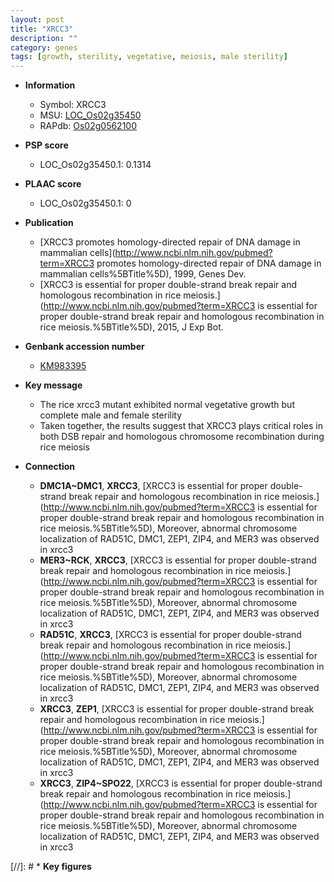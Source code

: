 ```yaml
---
layout: post
title: "XRCC3"
description: ""
category: genes
tags: [growth, sterility, vegetative, meiosis, male sterility]
---
```


* **Information**  
    + Symbol: XRCC3  
    + MSU: [LOC_Os02g35450](http://rice.plantbiology.msu.edu/cgi-bin/ORF_infopage.cgi?orf=LOC_Os02g35450)  
    + RAPdb: [Os02g0562100](http://rapdb.dna.affrc.go.jp/viewer/gbrowse_details/irgsp1?name=Os02g0562100)  

* **PSP score**  
    + LOC_Os02g35450.1: 0.1314 

* **PLAAC score**  
    + LOC_Os02g35450.1: 0 

* **Publication**  
    + [XRCC3 promotes homology-directed repair of DNA damage in mammalian cells](http://www.ncbi.nlm.nih.gov/pubmed?term=XRCC3 promotes homology-directed repair of DNA damage in mammalian cells%5BTitle%5D), 1999, Genes Dev.
    + [XRCC3 is essential for proper double-strand break repair and homologous recombination in rice meiosis.](http://www.ncbi.nlm.nih.gov/pubmed?term=XRCC3 is essential for proper double-strand break repair and homologous recombination in rice meiosis.%5BTitle%5D), 2015, J Exp Bot.

* **Genbank accession number**  
    + [KM983395](http://www.ncbi.nlm.nih.gov/nuccore/KM983395)

* **Key message**  
    + The rice xrcc3 mutant exhibited normal vegetative growth but complete male and female sterility
    + Taken together, the results suggest that XRCC3 plays critical roles in both DSB repair and homologous chromosome recombination during rice meiosis

* **Connection**  
    + __DMC1A~DMC1__, __XRCC3__, [XRCC3 is essential for proper double-strand break repair and homologous recombination in rice meiosis.](http://www.ncbi.nlm.nih.gov/pubmed?term=XRCC3 is essential for proper double-strand break repair and homologous recombination in rice meiosis.%5BTitle%5D), Moreover, abnormal chromosome localization of RAD51C, DMC1, ZEP1, ZIP4, and MER3 was observed in xrcc3
    + __MER3~RCK__, __XRCC3__, [XRCC3 is essential for proper double-strand break repair and homologous recombination in rice meiosis.](http://www.ncbi.nlm.nih.gov/pubmed?term=XRCC3 is essential for proper double-strand break repair and homologous recombination in rice meiosis.%5BTitle%5D), Moreover, abnormal chromosome localization of RAD51C, DMC1, ZEP1, ZIP4, and MER3 was observed in xrcc3
    + __RAD51C__, __XRCC3__, [XRCC3 is essential for proper double-strand break repair and homologous recombination in rice meiosis.](http://www.ncbi.nlm.nih.gov/pubmed?term=XRCC3 is essential for proper double-strand break repair and homologous recombination in rice meiosis.%5BTitle%5D), Moreover, abnormal chromosome localization of RAD51C, DMC1, ZEP1, ZIP4, and MER3 was observed in xrcc3
    + __XRCC3__, __ZEP1__, [XRCC3 is essential for proper double-strand break repair and homologous recombination in rice meiosis.](http://www.ncbi.nlm.nih.gov/pubmed?term=XRCC3 is essential for proper double-strand break repair and homologous recombination in rice meiosis.%5BTitle%5D), Moreover, abnormal chromosome localization of RAD51C, DMC1, ZEP1, ZIP4, and MER3 was observed in xrcc3
    + __XRCC3__, __ZIP4~SPO22__, [XRCC3 is essential for proper double-strand break repair and homologous recombination in rice meiosis.](http://www.ncbi.nlm.nih.gov/pubmed?term=XRCC3 is essential for proper double-strand break repair and homologous recombination in rice meiosis.%5BTitle%5D), Moreover, abnormal chromosome localization of RAD51C, DMC1, ZEP1, ZIP4, and MER3 was observed in xrcc3

[//]: # * **Key figures**  



